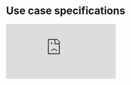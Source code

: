 # Use case specifications

![Our Use Cases Specifications ](https://github.com/Laimlobering/Proyectos-LIS-2023/blob/83e12734d4dd729c44275be41782c1b9fd3ecd33/Assets/UseCaseSpecifications.pdf)

